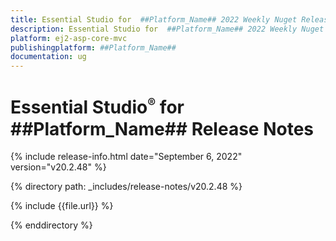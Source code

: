 ```yaml
---
title: Essential Studio for  ##Platform_Name## 2022 Weekly Nuget Release Release Notes  
description: Essential Studio for  ##Platform_Name## 2022 Weekly Nuget Release Release Notes  
platform: ej2-asp-core-mvc
publishingplatform: ##Platform_Name##
documentation: ug
---
```


# Essential Studio<sup style="font-size:70%">&reg;</sup> for  ##Platform_Name##   Release Notes  

{% include release-info.html date="September 6, 2022"   version="v20.2.48" %} 

{% directory path: _includes/release-notes/v20.2.48 %}

{% include {{file.url}} %}

{% enddirectory %}
